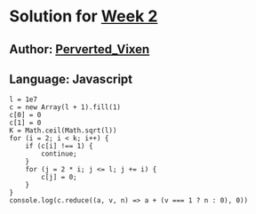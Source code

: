 # Solution for [Week 2](Challenge)
## Author: [Perverted_Vixen](https://what.thedailywtf.com/user/Perverted_Vixen)

<a name="Javascript"></a>
## Language: Javascript

```
l = 1e7
c = new Array(l + 1).fill(1)
c[0] = 0
c[1] = 0
K = Math.ceil(Math.sqrt(l))
for (i = 2; i < k; i++) {
    if (c[i] !== 1) {
        continue;
    }
    for (j = 2 * i; j <= l; j += i) {
        c[j] = 0;
    }
}
console.log(c.reduce((a, v, n) => a + (v === 1 ? n : 0), 0))
```